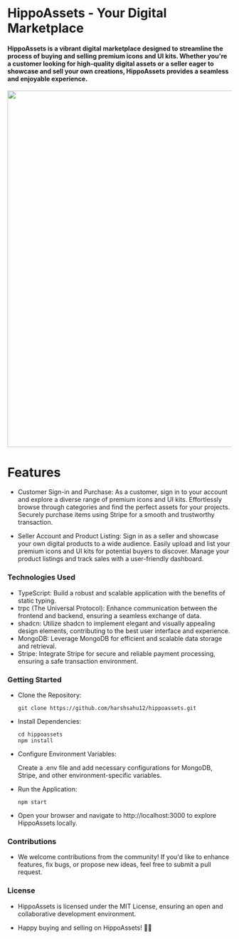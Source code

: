 # HippoAssets - Your Digital Marketplace

#### HippoAssets is a vibrant digital marketplace designed to streamline the process of buying and selling premium icons and UI kits. Whether you're a customer looking for high-quality digital assets or a seller eager to showcase and sell your own creations, HippoAssets provides a seamless and enjoyable experience.

  <img src="https://github.com/harshsahu12/hippoassets/assets/129574323/8bc2a293-2a33-4c71-935d-9723899a911c" width=800 />

# Features

- Customer Sign-in and Purchase:
   As a customer, sign in to your account and explore a diverse range of premium icons and UI kits.
   Effortlessly browse through categories and find the perfect assets for your projects.
   Securely purchase items using Stripe for a smooth and trustworthy transaction.
  
- Seller Account and Product Listing:
   Sign in as a seller and showcase your own digital products to a wide audience.
   Easily upload and list your premium icons and UI kits for potential buyers to discover.
   Manage your product listings and track sales with a user-friendly dashboard.
   
### Technologies Used
 - TypeScript: Build a robust and scalable application with the benefits of static typing.
 - trpc (The Universal Protocol): Enhance communication between the frontend and backend, ensuring a seamless exchange of data.
 - shadcn: Utilize shadcn to implement elegant and visually appealing design elements, contributing to the best user interface and experience.
 - MongoDB: Leverage MongoDB for efficient and scalable data storage and retrieval.
 - Stripe: Integrate Stripe for secure and reliable payment processing, ensuring a safe transaction environment.
    
### Getting Started

 - Clone the Repository:
   
       git clone https://github.com/harshsahu12/hippoassets.git
    
 - Install Dependencies:

       cd hippoassets
       npm install
    
 - Configure Environment Variables:

     Create a .env file and add necessary configurations for MongoDB, Stripe, and other environment-specific variables.
   
 -  Run the Application:

        npm start
    
 - Open your browser and navigate to http://localhost:3000 to explore HippoAssets locally.

### Contributions

 - We welcome contributions from the community! If you'd like to enhance features, fix bugs, or propose new ideas, feel free to submit a pull request.

### License

- HippoAssets is licensed under the MIT License, ensuring an open and collaborative development environment.

- Happy buying and selling on HippoAssets! 🚀✨
